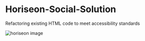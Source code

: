 # Horiseon-Social-Solution
Refactoring existing HTML code to meet accessibility standards 


![horiseon image](https://raw.githubusercontent.com/frankmng/Horiseon-Social-Solution/main/Develop/assets/images/horiseon-hero-image.png)
